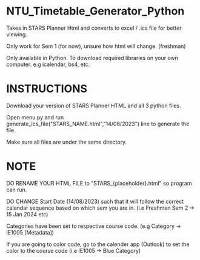 # NTU_Timetable_Generator_Python
 Takes in STARS Planner Html and converts to excel / .ics file for better viewing.

 Only work for Sem 1 (for now), unsure how html will change. (freshman)

 Only available in Python.
 To download required libraries on your own computer. e.g icalendar, bs4, etc.

 # INSTRUCTIONS #
 Download your version of STARS Planner HTML and all 3 python files.
 
 Open menu.py and run generate_ics_file("STARS_NAME.html","14/08/2023") line to generate the file.

 Make sure all files are under the same directory.

 # NOTE #
 DO RENAME YOUR HTML FILE to "STARS_{placeholder}.html" so program can run.

 DO CHANGE Start Date (14/08/2023) such that it will follow the correct calendar sequence based on which sem you are in. (i.e Freshmen Sem 2 -> 15 Jan 2024 etc)
 
 Categories have been set to respective course code. (e.g Category -> IE1005 [Metadata])

 If you are going to color code, go to the calender app (Outlook) to set the color to the course code (i.e IE1005 -> Blue Category)
